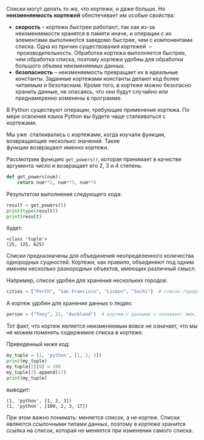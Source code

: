 

Списки могут делать то же, что кортежи, и даже больше. Но **неизменяемость** **кортежей** обеспечивает им особые свойства:

- **скорость** – кортежи быстрее работают, так как из-за неизменяемости хранятся в памяти иначе, и операции с их элементами выполняются заведомо быстрее, чем с компонентами списка. Одна из причин существования кортежей  – производительность. Обработка кортежа выполняется быстрее, чем обработка списка, поэтому кортежи удобны для обработки большого объема неизменяемых данных.
- **безопасность** – неизменяемость превращает их в идеальные константы. Заданные кортежами константы делают код более читаемым и безопасным. Кроме того, в кортеже можно безопасно хранить данные, не опасаясь, что они будут случайно или преднамеренно изменены в программе.

В Python существуют операции, требующие применения кортежа. По мере освоения языка Python вы будете чаще сталкиваться с кортежами.

 Мы уже  сталкивались с кортежами, когда изучали функции, возвращающие несколько значений. Такие функции возвращают именно кортежи.

Рассмотрим функцию `get_powers()`, которая принимает в качестве аргумента число и возвращает его 2, 3 и 4 степень.

```python
def get_powers(num):
    return num**2, num**3, num**4
```

Результатом выполнения следующего кода:

```python
result = get_powers(5)
print(type(result))
print(result)
```

будет:

```
<class 'tuple'>
(25, 125, 625)
```

Списки предназначены для объединения неопределенного количества однородных сущностей. Кортежи, как правило, объединяют под одним именем несколько разнородных объектов, имеющих различный смысл.

Например, список удобен для хранения нескольких городов:

```python
cities = ["Perth", "San Francisco", "Lisbon", "Sochi"]  # список городов
```

А кортеж удобен для хранения данных о людях:

```python
person = ("Tony", 21, "Auckland")  # кортеж с данными о человеке: имя, возраст, город
```

Тот факт, что кортеж является неизменяемым вовсе не означает, что мы не можем поменять содержимое списка в кортеже.

Приведенный ниже код:

```python
my_tuple = (1, 'python', [1, 2, 3])
print(my_tuple)
my_tuple[2][0] = 100
my_tuple[2].append(17)
print(my_tuple)
```

выводит:

```no-highlight
(1, 'python', [1, 2, 3])
(1, 'python', [100, 2, 3, 17])
```

При этом важно понимать: меняется список, а не кортеж. Списки являются ссылочными типами данных, поэтому в кортеже хранится ссылка на список, которая не меняется при изменении самого списка.